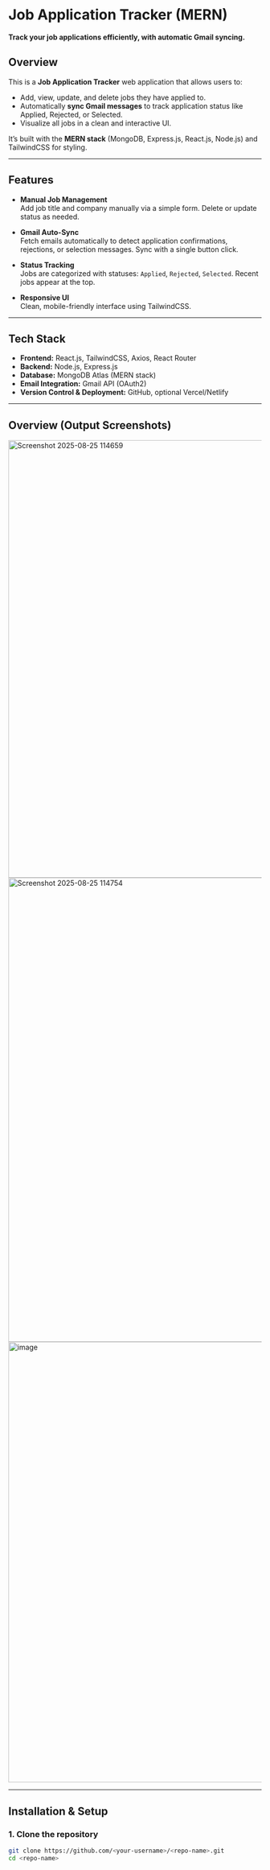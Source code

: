 # Job Application Tracker (MERN)

 **Track your job applications efficiently, with automatic Gmail syncing.**

## Overview

This is a **Job Application Tracker** web application that allows users to:

- Add, view, update, and delete jobs they have applied to.
- Automatically **sync Gmail messages** to track application status like Applied, Rejected, or Selected.
- Visualize all jobs in a clean and interactive UI.

It’s built with the **MERN stack** (MongoDB, Express.js, React.js, Node.js) and TailwindCSS for styling.

---

## Features

- **Manual Job Management**  
  Add job title and company manually via a simple form. Delete or update status as needed.

- **Gmail Auto-Sync**  
  Fetch emails automatically to detect application confirmations, rejections, or selection messages. Sync with a single button click.

- **Status Tracking**  
  Jobs are categorized with statuses: `Applied`, `Rejected`, `Selected`. Recent jobs appear at the top.

- **Responsive UI**  
  Clean, mobile-friendly interface using TailwindCSS.

---

## Tech Stack

- **Frontend:** React.js, TailwindCSS, Axios, React Router  
- **Backend:** Node.js, Express.js  
- **Database:** MongoDB Atlas (MERN stack)  
- **Email Integration:** Gmail API (OAuth2)  
- **Version Control & Deployment:** GitHub, optional Vercel/Netlify
---
## Overview (Output Screenshots)
<img width="1905" height="870" alt="Screenshot 2025-08-25 114659" src="https://github.com/user-attachments/assets/ee3c3cc3-05a8-48b6-b3e6-4d5e724cabae" />
<img width="1882" height="923" alt="Screenshot 2025-08-25 114754" src="https://github.com/user-attachments/assets/166ed806-b99f-4c46-a222-f7acc0ed564e" />


<img width="1891" height="876" alt="image" src="https://github.com/user-attachments/assets/b8de9f5b-23f7-4d11-9a6a-e833eff1d1b6" />


---

## Installation & Setup

### 1. Clone the repository
```bash
git clone https://github.com/<your-username>/<repo-name>.git
cd <repo-name>
